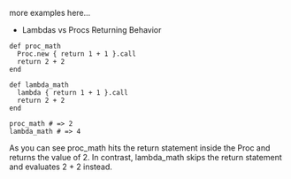 more examples here...

* Lambdas vs Procs Returning Behavior

```
def proc_math
  Proc.new { return 1 + 1 }.call
  return 2 + 2
end
 
def lambda_math
  lambda { return 1 + 1 }.call
  return 2 + 2
end
 
proc_math # => 2  
lambda_math # => 4
```
As you can see proc_math hits the return statement inside the Proc and returns the value of 2. In contrast, lambda_math skips the return statement and evaluates 2 + 2 instead.
